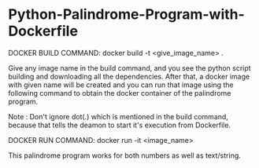 # Python-Palindrome-Program-with-Dockerfile

DOCKER BUILD COMMAND:
  docker build -t <give_image_name> .
  
Give any image name in the build command, and you see the python script building and downloading all the dependencies. After that, a docker image with given name will be created and you can run that image using the following command to obtain the docker container of the palindrome program.

Note : Don't ignore dot(.) which is mentioned in the build command, because that tells the deamon to start it's execution from Dockerfile.

DOCKER RUN COMMAND:
  docker run -it <image_name>
  
 This palindrome program works for both numbers as well as text/string.
